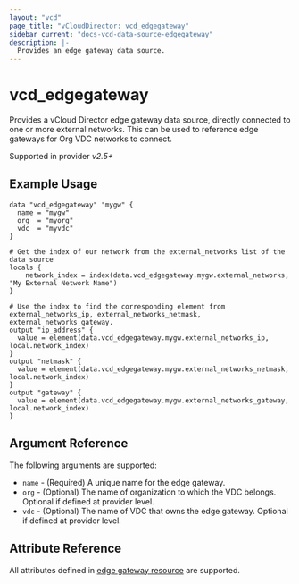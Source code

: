 ```yaml
---
layout: "vcd"
page_title: "vCloudDirector: vcd_edgegateway"
sidebar_current: "docs-vcd-data-source-edgegateway"
description: |-
  Provides an edge gateway data source.
---
```


# vcd\_edgegateway

Provides a vCloud Director edge gateway data source, directly connected to one or more external networks. This can be used to reference
edge gateways for Org VDC networks to connect.

Supported in provider *v2.5+*

## Example Usage

```hcl
data "vcd_edgegateway" "mygw" {
  name = "mygw"
  org  = "myorg"
  vdc  = "myvdc"
}

# Get the index of our network from the external_networks list of the data source
locals {
    network_index = index(data.vcd_edgegateway.mygw.external_networks, "My External Network Name")
}

# Use the index to find the corresponding element from external_networks_ip, external_networks_netmask, external_networks_gateway.
output "ip_address" {
  value = element(data.vcd_edgegateway.mygw.external_networks_ip, local.network_index)
}
output "netmask" {
  value = element(data.vcd_edgegateway.mygw.external_networks_netmask, local.network_index)
}
output "gateway" {
  value = element(data.vcd_edgegateway.mygw.external_networks_gateway, local.network_index)
}
```

## Argument Reference

The following arguments are supported:

* `name` - (Required) A unique name for the edge gateway.
* `org` - (Optional) The name of organization to which the VDC belongs. Optional if defined at provider level.
* `vdc` - (Optional) The name of VDC that owns the edge gateway. Optional if defined at provider level. 

## Attribute Reference

All attributes defined in [edge gateway resource](/docs/providers/vcd/r/edgegateway.html#attribute-reference) are supported.